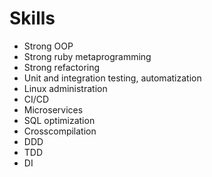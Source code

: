 # Skills
* Strong OOP
* Strong ruby metaprogramming
* Strong refactoring
* Unit and integration testing, automatization
* Linux administration
* CI/CD
* Microservices
* SQL optimization
* Crosscompilation
* DDD
* TDD
* DI
